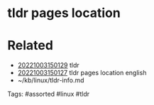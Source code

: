 # tldr pages location

# Related
- [20221003150129](/zet/20221003150129/README.md) tldr
- [20221003150127](/zet/20221003150127/README.md) tldr pages location english
- ~/kb/linux/tldr-info.md

Tags:
    #assorted #linux #tldr
